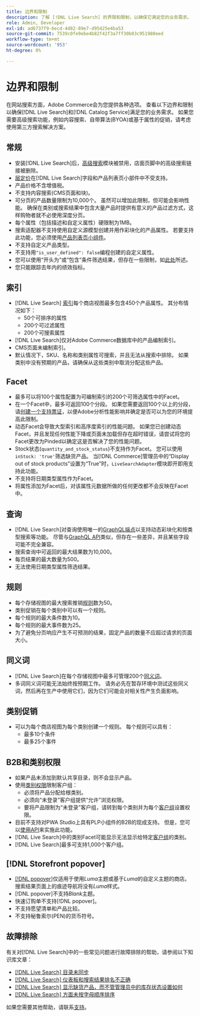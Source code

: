 ```yaml
---
title: 边界和限制
description: 了解 [!DNL Live Search] 的界限和限制，以确保它满足您的业务需求。
role: Admin, Developer
exl-id: ad6737f9-6ecd-4d82-89e7-d95425e4ba53
source-git-commit: 7539c0fe9ebe4b82f42f3a7ff30b03c951980eed
workflow-type: tm+mt
source-wordcount: '953'
ht-degree: 0%

---
```


# 边界和限制

在网站搜索方面，Adobe Commerce会为您提供各种选项。 查看以下边界和限制以确保[!DNL Live Search]和[!DNL Catalog Service]满足您的业务需求。 如果您需要高级搜索功能，例如内容搜索、自带算法(BYOA)或基于属性的促销，请考虑使用第三方搜索解决方案。

## 常规

- 安装[!DNL Live Search]后，[高级搜索](https://experienceleague.adobe.com/en/docs/commerce-admin/catalog/catalog/search/search)模块被禁用，店面页脚中的高级搜索链接被删除。
- [层定价](https://experienceleague.adobe.com/en/docs/commerce-admin/catalog/products/pricing/product-price-tier)在[!DNL Live Search]字段和产品列表页小部件中不受支持。
- 产品价格不含增值税。
- 不支持内容搜索(CMS页面和块)。
- 可分页的产品数量限制为10,000个。 虽然可以增加此限制，但可能会影响性能。 确保在类别或搜索结果中包含大量产品时提供有意义的产品过滤方式，这样购物者就不必使用深度分页。
- 每个属性（包括描述和自定义属性）硬限制为1MB。
- 搜索适配器不支持使用自定义源模型创建并用作彩块化的产品属性。 若要支持此功能，您必须使用[产品列表页小组件](plp-styling.md)。
- 不支持自定义产品类型。
- 不支持用`"is_user_defined": false`编程创建的自定义属性。
- 您可以使用“开头为”或“包含”条件筛选结果，但存在一些限制，如[此处](https://developer.adobe.com/commerce/services/graphql/live-search/product-search/#limitations)所述。
- 您只能跟踪去年内的绩效指标。

## 索引

- [!DNL Live Search] [索引](indexing.md)每个商店视图最多包含450个产品属性。 其分布情况如下：
   - 50个可排序的属性
   - 200个可过滤属性
   - 200个可搜索属性
- [!DNL Live Search]仅对Adobe Commerce数据库中的产品编制索引。
- CMS页面未编制索引。
- 默认情况下，SKU、名称和类别属性可搜索，并且无法从搜索中排除。 如果类别中没有预期的产品，请确保从这些类别中取消分配这些产品。

## Facet

- 最多可以将100个属性配置为可编制索引的200个可筛选属性中的Facet。
- 在一个Facet中，最多可返回100个分段。 如果您需要返回100个以上的分段，请[创建一个支持票证](https://experienceleague.adobe.com/en/docs/commerce-knowledge-base/kb/help-center-guide/magento-help-center-user-guide)，以便Adobe分析性能影响并确定是否可以为您的环境提高此限制。
- 动态Facet会导致大型索引和高序度索引的性能问题。 如果您已创建动态Facet，并且发现任何性能下降或页面未加载但存在超时错误，请尝试将您的Facet更改为Pinded以确定这是否解决了您的性能问题。
- Stock状态(`quantity_and_stock_status`)不支持作为Facet。 您可以使用`inStock: 'true'`筛选缺货产品。 当[!DNL Commerce]管理员中的“Display out of stock products”设置为“True”时，`LiveSearchAdapter`模块即开即用支持此功能。
- 不支持将日期类型属性作为Facet。
- 将属性添加为Facet后，对该属性元数据所做的任何更改都不会反映在Facet中。

## 查询

- [!DNL Live Search]对查询使用唯一的[GraphQL端点](https://developer.adobe.com/commerce/services/graphql/live-search/)以支持动态彩块化和按类型搜索等功能。 尽管与[GraphQL API](https://developer.adobe.com/commerce/webapi/graphql/)类似，但存在一些差异，并且某些字段可能不完全兼容。
- 搜索查询中可返回的最大结果数为10,000。
- 每页结果的最大数量为500。
- 无法使用日期类型属性筛选结果。

## 规则

- 每个存储视图的最大搜索推销[规则](rules.md)数为50。
- 类别促销在每个类别中可以有一个规则。
- 每个规则的最大条件数为10。
- 每个规则的最大事件数为25。
- 为了避免分页响应产生不可预测的结果，固定产品的数量不应超过请求的页面大小。

## 同义词

- [!DNL Live Search]在每个存储视图中最多可管理200个[同义词](synonyms.md)。
- 多词同义词可能无法始终按预期工作。 请务必先在暂存环境中测试这些同义词，然后再在生产中使用它们，因为它们可能会对相关性产生负面影响。

## 类别促销

- 可以为每个商店视图为每个类别创建一个规则。 每个规则可以具有：
   - 最多10个条件
   - 最多25个事件

## B2B和类别权限

- 如果产品未添加到默认共享目录，则不会显示产品。
- 使用[类别权限](https://experienceleague.adobe.com/en/docs/commerce-admin/catalog/categories/category-permissions)限制客户组：
   - 必须将产品分配给根类别。
   - 必须向“未登录”客户组提供“允许”浏览权限。
   - 要将产品限制为“未登录”客户组，请转到每个类别并为每个[客户组](https://experienceleague.adobe.com/en/docs/commerce-admin/b2b/shared-catalogs/catalog-shared-manage)设置权限。
- 目前不支持对PWA Studio上具有PLP小组件的B2B的现成支持。 但是，您可以[使用API](install.md#pwa-support)来实施此功能。
- [!DNL Live Search]中的类别Facet可能显示无法显示给特定[客户组](https://experienceleague.adobe.com/en/docs/commerce-admin/b2b/shared-catalogs/catalog-shared-manage)的类别。
- [!DNL Live Search]最多可支持1,000个客户组。

## [!DNL Storefront popover]

- [[!DNL popover]](storefront-popover.md)仅适用于使用&#x200B;*Luma*&#x200B;主题或基于&#x200B;*Luma*&#x200B;的自定义主题的商店。 搜索结果页面上的痕迹导航将没有&#x200B;*Luma*&#x200B;样式。
- [!DNL popover]不支持&#x200B;*Blank*&#x200B;主题。
- 快速订购单不支持[!DNL popover]。
- 不支持愿望清单和产品比较。
- 不支持秘鲁索尔(PEN)的货币符号。

## 故障排除

有关对[!DNL Live Search]中的一些常见问题进行故障排除的帮助，请参阅以下知识库文章：

- [[!DNL Live Search] 目录未同步](https://experienceleague.adobe.com/en/docs/commerce-knowledge-base/kb/troubleshooting/miscellaneous/live-search-catalog-data-sync)
- [[!DNL Live Search] 仪表板和搜索结果排名不正确](https://experienceleague.adobe.com/en/docs/commerce-knowledge-base/kb/troubleshooting/miscellaneous/live-search-dashboard-ranking-incorrect)
- [[!DNL Live Search] 显示缺货产品，而不管管理员中的库存状态设置如何](https://experienceleague.adobe.com/en/docs/commerce-knowledge-base/kb/troubleshooting/miscellaneous/live-search-displays-out-of-stock-products)
- [[!DNL Live Search] 方面未按字母顺序排序](https://experienceleague.adobe.com/en/docs/commerce-knowledge-base/kb/troubleshooting/miscellaneous/live-search-facets-not-sorted)

如果您需要其他帮助，请联系[支持](https://experienceleague.adobe.com/en/docs/commerce-knowledge-base/kb/help-center-guide/magento-help-center-user-guide)。
